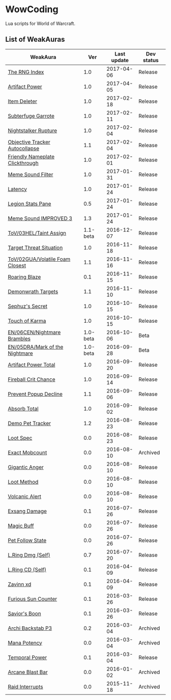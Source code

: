 # WowCoding

Lua scripts for World of Warcraft.

## List of WeakAuras

WeakAura | Ver | Last update | Dev status
-------- | --- | ----------- | ----------
[The RNG Index](weakauras/the-rng-index) | 1.0 | 2017-04-06 | Release
[Artifact Power](weakauras/artifact-power) | 1.0 | 2017-04-05 | Release
[Item Deleter](weakauras/item-deleter) | 1.0 | 2017-02-18 | Release
[Subterfuge Garrote](weakauras/subterfuge-garrote) | 1.0 | 2017-02-11 | Release
[Nightstalker Rupture](weakauras/nightstalker-rupture) | 1.0 | 2017-02-04 | Release
[Objective Tracker Autocollapse](weakauras/objective-tracker-autocollapse) | 1.1 | 2017-02-04 | Release
[Friendly Nameplate Clickthrough](weakauras/friendly-nameplate-clickthrough) | 1.0 | 2017-02-01 | Release
[Meme Sound Filter](weakauras/meme-sound-filter) | 1.0 | 2017-01-31 | Release
[Latency](weakauras/latency) | 1.0 | 2017-01-24 | Release
[Legion Stats Pane](weakauras/legion-stats-pane) | 0.5 | 2017-01-24 | Release
[Meme Sound IMPROVED 3](weakauras/meme-sound) | 1.3 | 2017-01-24 | Release
[ToV/03HEL/Taint Assign](weakauras/tov-03hel-taint-assign) | 1.1-beta | 2016-12-07 | Release
[Target Threat Situation](weakauras/target-threat-situation) | 1.0 | 2016-11-18 | Release
[ToV/02GUA/Volatile Foam Closest](weakauras/volatile-foam-closest) | 1.1 | 2016-11-16 | Release
[Roaring Blaze](weakauras/roaring-blaze) | 0.1 | 2016-11-15 | Release
[Demonwrath Targets](weakauras/demonwrath-targets) | 1.1 | 2016-11-10 | Release
[Sephuz's Secret](weakauras/sephuzs-secret) | 1.0 | 2016-10-15 | Release
[Touch of Karma](weakauras/touch-of-karma) | 1.0 | 2016-10-15 | Release
[EN/06CEN/Nightmare Brambles](weakauras/nightmare-brambles) | 1.0-beta | 2016-10-06 | Beta
[EN/05DRA/Mark of the Nightmare](weakauras/mark-of-the-nightmare) | 1.0-beta | 2016-09-28 | Beta
[Artifact Power Total](weakauras/artifact-power-total) | 1.0 | 2016-09-20 | Release
[Fireball Crit Chance](weakauras/fireball-crit-chance) | 1.0 | 2016-09-14 | Release
[Prevent Popup Decline](weakauras/prevent-popup-decline) | 1.1 | 2016-09-06 | Release
[Absorb Total](weakauras/absorb-total) | 1.0 | 2016-09-02 | Release
[Demo Pet Tracker](weakauras/demo-pet-tracker) | 1.2 | 2016-08-23 | Release
[Loot Spec](weakauras/loot-spec) | 0.0 | 2016-08-23 | Release
[Exact Mobcount](archived/exact-mobcount) | 0.0 | 2016-08-10 | Archived
[Gigantic Anger](weakauras/gigantic-anger) | 0.0 | 2016-08-10 | Release
[Loot Method](weakauras/loot-method) | 0.0 | 2016-08-10 | Release
[Volcanic Alert](weakauras/volcanic-alert) | 0.0 | 2016-08-10 | Release
[Exsang Damage](weakauras/exsang-damage) | 0.1 | 2016-07-26 | Release
[Magic Buff](weakauras/magic-buff) | 0.0 | 2016-07-26 | Release
[Pet Follow State](weakauras/pet-follow-state) | 0.0 | 2016-07-26 | Release
[L.Ring Dmg (Self)](weakauras/legendary-ring-damage) | 0.7 | 2016-07-20 | Release
[L.Ring CD (Self)](weakauras/legendary-ring-cd) | 0.1 | 2016-04-09 | Release
[Zavinn xd](weakauras/zavinn-xd) | 0.1 | 2016-04-09 | Release
[Furious Sun Counter](weakauras/furious-sun-counter) | 0.1 | 2016-03-26 | Release
[Savior's Boon](weakauras/saviors-boon) | 0.1 | 2016-03-26 | Release
[Archi Backstab P3](archived/archi-backstab-p3) | 0.2 | 2016-03-04 | Archived
[Mana Potency](archived/mana-potency) | 0.0 | 2016-03-04 | Archived
[Temporal Power](weakauras/temporal-power) | 0.1 | 2016-03-04 | Release
[Arcane Blast Bar](archived/arcane-blast-bar) | 0.0 | 2016-01-02 | Archived
[Raid Interrupts](archived/raid-interrupts) | 0.0 | 2015-11-18 | Archived

